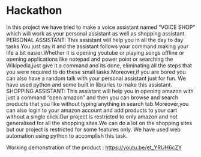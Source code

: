 # Hackathon
In this project we have tried to make a voice assistant named “VOICE SHOP” which will work as your personal assistant as well as shopping assistant.
PERSONAL ASSISTANT:
This assistant will help you in all the day to day tasks.You just say it and the assistant follows your command making your life a bit easier.Whether it is opening youtube or playing songs offline or opening applications like notepad and power point or searching the Wikipedia,just give it a command and its done, eliminating all the steps that you were required to do these small tasks.Moreover,if you are bored you can also have a random talk with your personal assistant just for fun.
We have used python and some built in libraries to make this assistant.
SHOPPING ASSISTANT:
This assistant will help you in opening amazon with just a command “open amazon” and then you can browse and search products that you like without typing anything in search tab.Moreover,you can also login to your amazon account and add products to your cart without a single click.Our project is restricted to only amazon and not generalised for all the shopping sites.We can do a lot on the shopping sites but our project is restricted for some features only.
We have used web automation using python to accomplish this task.

Working demonstration of the product :
https://youtu.be/et_YRUH6cZY
